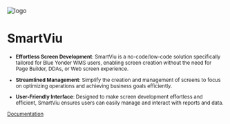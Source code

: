![logo](https://github.com/OracularIS/smartviu/assets/161841391/b775859f-e343-4a2f-981a-3d721c1b1b52)

# SmartViu <small>

- **Effortless Screen Development**: SmartViu is a no-code/low-code solution specifically tailored for Blue Yonder WMS users, enabling screen creation without the need for Page Builder, DDAs, or Web screen experience.
  
- **Streamlined Management**: Simplify the creation and management of screens to focus on optimizing operations and achieving business goals efficiently.

- **User-Friendly Interface**: Designed to make screen development effortless and efficient, SmartViu ensures users can easily manage and interact with reports and data.


[Documentation](./readme.md)
